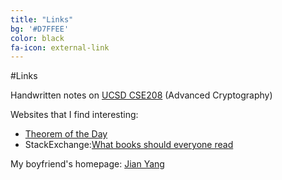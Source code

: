 ```yaml
---
title: "Links"
bg: '#D7FFEE'
color: black
fa-icon: external-link
---
```


#Links

<!-- Blogs of this site:
 - English: [Jiawei's Blog](http://blog.jiaweigao.com/)
- Chinese: [自说自话](http://cn.jiaweigao.com/) -->

Handwritten notes on [UCSD CSE208](https://drive.google.com/open?id=0B24myuzvksSDcVczeHFKaWhyT2s&authuser=0) (Advanced Cryptography)

Websites that I find interesting:

- [Theorem of the Day](http://www.theoremoftheday.org/)
- StackExchange:[What books should everyone read](http://cstheory.stackexchange.com/questions/3253/what-books-should-everyone-read)

My boyfriend's homepage:
[Jian Yang](http://sheepx86.com/)
